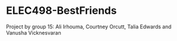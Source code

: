 # ELEC498-BestFriends
Project by group 15: 
Ali Irhouma, Courtney Orcutt, Talia Edwards and Vanusha Vicknesvaran 
